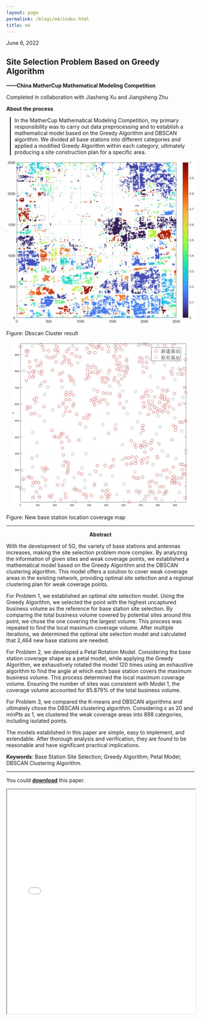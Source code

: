 ```yaml
---
layout: page
permalink: /blogs/m4/index.html
title: m4
---
```



June 6, 2022

## Site Selection Problem Based on Greedy Algorithm

**——China MatherCup Mathematical Modeling Competition**

Completed in collaboration with Jiasheng Xu and Jiangsheng Zhu

**About the process**

<div style="border-left: 2px solid #000; padding-left: 10px; margin-left: 10px;">


In the MatherCup Mathematical Modeling Competition, my primary responsibility was to carry out data preprocessing and to establish a mathematical model based on the Greedy Algorithm and DBSCAN algorithm. We divided all base stations into different categories and applied a modified Greedy Algorithm within each category, ultimately producing a site construction plan for a specific area.

</div>

<center>
<img src="/file/m441.png">
</center>

Figure: Dbscan Cluster result

<center>
<img src="/file/m442.png">
</center>

Figure: New base station location coverage map

----

<p align="center"><strong>Abstract</strong></p>

With the development of 5G, the variety of base stations and antennas increases, making the site selection problem more complex. By analyzing the information of given sites and weak coverage points, we established a mathematical model based on the Greedy Algorithm and the DBSCAN clustering algorithm. This model offers a solution to cover weak coverage areas in the existing network, providing optimal site selection and a regional clustering plan for weak coverage points.

For Problem 1, we established an optimal site selection model. Using the Greedy Algorithm, we selected the point with the highest uncaptured business volume as the reference for base station site selection. By comparing the total business volume covered by potential sites around this point, we chose the one covering the largest volume. This process was repeated to find the local maximum coverage volume. After multiple iterations, we determined the optimal site selection model and calculated that 2,464 new base stations are needed.

For Problem 2, we developed a Petal Rotation Model. Considering the base station coverage shape as a petal model, while applying the Greedy Algorithm, we exhaustively rotated the model 120 times using an exhaustive algorithm to find the angle at which each base station covers the maximum business volume. This process determined the local maximum coverage volume. Ensuring the number of sites was consistent with Model 1, the coverage volume accounted for 85.879% of the total business volume.

For Problem 3, we compared the K-means and DBSCAN algorithms and ultimately chose the DBSCAN clustering algorithm. Considering ε as 20 and minPts as 1, we clustered the weak coverage areas into 898 categories, including isolated points.

The models established in this paper are simple, easy to implement, and extendable. After thorough analysis and verification, they are found to be reasonable and have significant practical implications.

**Keywords**: Base Station Site Selection; Greedy Algorithm; Petal Model; DBSCAN Clustering Algorithm.


----

You could <span style="color: red;">[**download**](/file/m4.pdf)</span> this paper.
<iframe src="/file/m4.pdf" width="100%" height="600px"></iframe>


